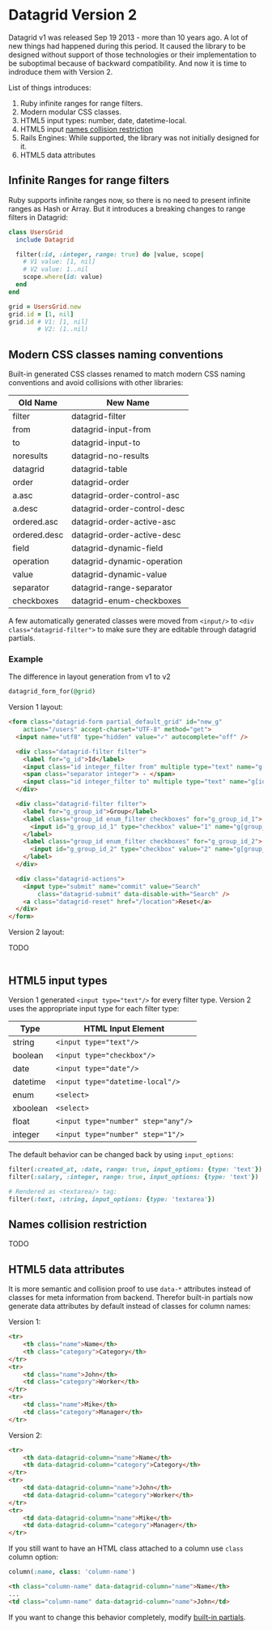 # Datagrid Version 2

Datagrid v1 was released Sep 19 2013 - more than 10 years ago.
A lot of new things had happened during this period.
It caused the library to be designed without support of those technologies
or their implementation to be suboptimal because of backward compatibility.
And now it is time to indroduce them with Version 2.

List of things introduces:

1. Ruby infinite ranges for range filters.
1. Modern modular CSS classes.
1. HTML5 input types: number, date, datetime-local.
1. HTML5 input [names collision restriction](https://html.spec.whatwg.org/multipage/input.html#input-type-attr-summary)
1. Rails Engines: While supported, the library was not initially designed for it.
1. HTML5 data attributes

## Infinite Ranges for range filters

Ruby supports infinite ranges now,
so there is no need to present infinite ranges as Hash or Array.
But it introduces a breaking changes to range filters in Datagrid:

``` ruby
class UsersGrid
  include Datagrid

  filter(:id, :integer, range: true) do |value, scope|
    # V1 value: [1, nil]
    # V2 value: 1..nil
    scope.where(id: value)
  end
end

grid = UsersGrid.new
grid.id = [1, nil]
grid.id # V1: [1, nil]
        # V2: (1..nil)
```

## Modern CSS classes naming conventions

Built-in generated CSS classes renamed to match modern CSS naming conventions
and avoid collisions with other libraries:

| Old Name     | New Name                            |
|--------------|-------------------------------------|
| filter       | datagrid-filter                     |
| from         | datagrid-input-from                 |
| to           | datagrid-input-to                   |
| noresults    | datagrid-no-results                 |
| datagrid     | datagrid-table                      |
| order        | datagrid-order                      |
| a.asc        | datagrid-order-control-asc          |
| a.desc       | datagrid-order-control-desc         |
| ordered.asc  | datagrid-order-active-asc           |
| ordered.desc | datagrid-order-active-desc          |
| field        | datagrid-dynamic-field              |
| operation    | datagrid-dynamic-operation          |
| value        | datagrid-dynamic-value              |
| separator    | datagrid-range-separator            |
| checkboxes   | datagrid-enum-checkboxes            |

A few automatically generated classes were moved from `<input/>` to `<div class="datagrid-filter">`
to make sure they are editable through datagrid partials.

### Example

The difference in layout generation from  v1 to v2

``` ruby
datagrid_form_for(@grid)
```

Version 1 layout:

``` html
<form class="datagrid-form partial_default_grid" id="new_g"
    action="/users" accept-charset="UTF-8" method="get">
  <input name="utf8" type="hidden" value="✓" autocomplete="off" />

  <div class="datagrid-filter filter">
    <label for="g_id">Id</label>
    <input class="id integer_filter from" multiple type="text" name="g[id][]" />
    <span class="separator integer"> - </span>
    <input class="id integer_filter to" multiple type="text" name="g[id][]" />
  </div>

  <div class="datagrid-filter filter">
    <label for="g_group_id">Group</label>
    <label class="group_id enum_filter checkboxes" for="g_group_id_1">
      <input id="g_group_id_1" type="checkbox" value="1" name="g[group_id][]" />1
    </label>
    <label class="group_id enum_filter checkboxes" for="g_group_id_2">
      <input id="g_group_id_2" type="checkbox" value="2" name="g[group_id][]" />2
    </label>
  </div>

  <div class="datagrid-actions">
    <input type="submit" name="commit" value="Search"
        class="datagrid-submit" data-disable-with="Search" />
    <a class="datagrid-reset" href="/location">Reset</a>
  </div>
</form>
```

Version 2 layout:

TODO

``` html
```

## HTML5 input types

Version 1 generated `<input type="text"/>` for every filter type.
Version 2 uses the appropriate input type for each filter type:

| Type       | HTML Input Element                         |
|------------|--------------------------------------------|
| string     | `<input type="text"/>`                     |
| boolean    | `<input type="checkbox"/>`                 |
| date       | `<input type="date"/>`                     |
| datetime   | `<input type="datetime-local"/>`           |
| enum       | `<select>`                                 |
| xboolean   | `<select>`                                 |
| float      | `<input type="number" step="any"/>`        |
| integer    | `<input type="number" step="1"/>`          |

The default behavior can be changed back by using `input_options`:

``` ruby
filter(:created_at, :date, range: true, input_options: {type: 'text'})
filter(:salary, :integer, range: true, input_options: {type: 'text'})

# Rendered as <textarea/> tag:
filter(:text, :string, input_options: {type: 'textarea'})
```

## Names collision restriction

TODO

## HTML5 data attributes

It is more semantic and collision proof to use `data-*` attributes
instead of classes for meta information from backend.
Therefor built-in partials now generate data attributes by default
instead of classes for column names:

Version 1:

``` html
<tr>
    <th class="name">Name</th>
    <th class="category">Category</th>
</tr>
<tr>
    <td class="name">John</th>
    <td class="category">Worker</th>
</tr>
<tr>
    <td class="name">Mike</th>
    <td class="category">Manager</th>
</tr>
```

Version 2:

``` html
<tr>
    <th data-datagrid-column="name">Name</th>
    <th data-datagrid-column="category">Category</th>
</tr>
<tr>
    <td data-datagrid-column="name">John</th>
    <td data-datagrid-column="category">Worker</th>
</tr>
<tr>
    <td data-datagrid-column="name">Mike</th>
    <td data-datagrid-column="category">Manager</th>
</tr>
```

If you still want to have an HTML class attached to a column use `class` column option:

``` ruby
column(:name, class: 'column-name')
```

``` html
<th class="column-name" data-datagrid-column="name">Name</th>
...
<td class="column-name" data-datagrid-column="name">John</td>
```

If you want to change this behavior completely,
modify [built-in partials](https://github.com/bogdan/datagrid/wiki/Frontend#modifying-built-in-partials).
